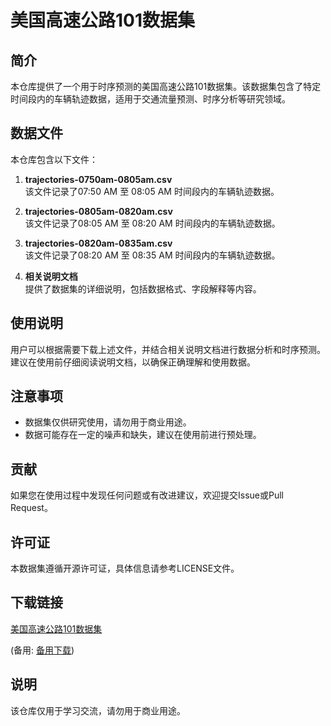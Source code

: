 # 美国高速公路101数据集

## 简介
本仓库提供了一个用于时序预测的美国高速公路101数据集。该数据集包含了特定时间段内的车辆轨迹数据，适用于交通流量预测、时序分析等研究领域。

## 数据文件
本仓库包含以下文件：

1. **trajectories-0750am-0805am.csv**  
   该文件记录了07:50 AM 至 08:05 AM 时间段内的车辆轨迹数据。

2. **trajectories-0805am-0820am.csv**  
   该文件记录了08:05 AM 至 08:20 AM 时间段内的车辆轨迹数据。

3. **trajectories-0820am-0835am.csv**  
   该文件记录了08:20 AM 至 08:35 AM 时间段内的车辆轨迹数据。

4. **相关说明文档**  
   提供了数据集的详细说明，包括数据格式、字段解释等内容。

## 使用说明
用户可以根据需要下载上述文件，并结合相关说明文档进行数据分析和时序预测。建议在使用前仔细阅读说明文档，以确保正确理解和使用数据。

## 注意事项
- 数据集仅供研究使用，请勿用于商业用途。
- 数据可能存在一定的噪声和缺失，建议在使用前进行预处理。

## 贡献
如果您在使用过程中发现任何问题或有改进建议，欢迎提交Issue或Pull Request。

## 许可证
本数据集遵循开源许可证，具体信息请参考LICENSE文件。

## 下载链接
[美国高速公路101数据集](https://pan.quark.cn/s/bb32c446ec16) 

(备用: [备用下载](https://pan.baidu.com/s/15akizCwrXE4YS7ih0jdcMA?pwd=1234))

## 说明

该仓库仅用于学习交流，请勿用于商业用途。
